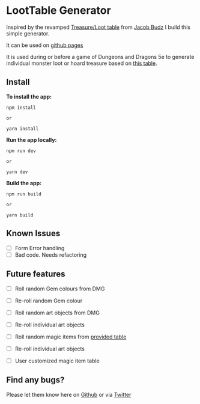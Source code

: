 # LootTable Generator

Inspired by the revamped [Treasure/Loot table](https://www.youtube.com/watch?v=U1gQYS8GyaE) from [Jacob Budz](https://twitter.com/XPtoLevel3 "Jacob's Twitter") I build this simple generator.

It can be used on [github pages](https://stefgeraets.github.io/loottable/)

It is used during or before a game of Dungeons and Dragons 5e to generate individual monster loot or hoard treasure based on [this table](https://github.com/StefGeraets/loottable/blob/master/files/).

## Install

**To install the app:**

```
npm install

or

yarn install
```

**Run the app locally:**
```
npm run dev

or

yarn dev
```

**Build the app:**
```
npm run build

or

yarn build
```

## Known Issues

- [ ] Form Error handling
- [ ] Bad code. Needs refactoring

## Future features

- [ ] Roll random Gem colours from DMG
- [ ] Re-roll random Gem colour
- [ ] Roll random art objects from DMG
- [ ] Re-roll individual art objects
- [ ] Roll random magic items from [provided table](https://github.com/StefGeraets/loottable/blob/master/files/)
- [ ] Re-roll individual art objects
- [ ] User customized magic item table


## Find any bugs?
Please let them know here on [Github](https://github.com/StefGeraets/loottable) or via [Twitter](https://twitter.com/StefGeraets)